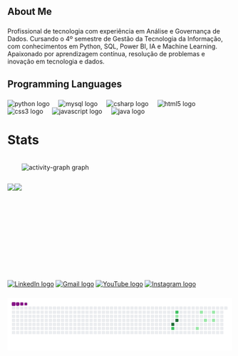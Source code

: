 <h2 align="left">About Me</h2>

###

<p align="left">Profissional de tecnologia com experiência em Análise e Governança de Dados. Cursando o 4º semestre de Gestão da Tecnologia da Informação, com conhecimentos em Python, SQL, Power BI, IA e Machine Learning. Apaixonado por aprendizagem contínua, resolução de problemas e inovação em tecnologia e dados.</p>

###

<h2 align="left">Programming Languages</h2>

###

<div align="left">
  <img src="https://cdn.jsdelivr.net/gh/devicons/devicon/icons/python/python-original.svg" height="40" alt="python logo"  />
  <img width="12" />
  <img src="https://cdn.jsdelivr.net/gh/devicons/devicon/icons/mysql/mysql-original.svg" height="40" alt="mysql logo"  />
  <img width="12" />
  <img src="https://cdn.jsdelivr.net/gh/devicons/devicon/icons/csharp/csharp-original.svg" height="40" alt="csharp logo"  />
  <img width="12" />
  <img src="https://cdn.jsdelivr.net/gh/devicons/devicon/icons/html5/html5-original.svg" height="40" alt="html5 logo"  />
  <img width="12" />
  <img src="https://cdn.jsdelivr.net/gh/devicons/devicon/icons/css3/css3-original.svg" height="40" alt="css3 logo"  />
  <img width="12" />
  <img src="https://cdn.jsdelivr.net/gh/devicons/devicon/icons/javascript/javascript-original.svg" height="40" alt="javascript logo"  />
  <img width="12" />
  <img src="https://cdn.jsdelivr.net/gh/devicons/devicon/icons/java/java-original.svg" height="40" alt="java logo"  />
</div>

<h1 align="left">Stats</h1>

<br clear="both">

<div style="display: flex; align-items: center;">
  
  <img height="150em" src="https://github-readme-stats.vercel.app/api?username=p7gcomes&show_icons=true&theme=codeSTACKr&include_all_commits=true&count_private=true"/>
  <img height="150em" src="https://github-readme-stats.vercel.app/api/top-langs/?username=p7gcomes&layout=compact&langs_count=7&theme=codeSTACKr&timestamp={{timestamp}}"/>
  <img src="https://github-readme-activity-graph.vercel.app/graph?username=p7gcomes&radius=16&theme=elegant&area=true&order=5" height="240" alt="activity-graph graph" />
</div>
  
###

<div align="left">
  
  <a href="https://www.linkedin.com/in/pedrogomesz" target="_blank"><img src="https://raw.githubusercontent.com/maurodesouza/profile-readme-generator/master/src/assets/icons/social/linkedin/default.svg" width="52" height="40" alt="LinkedIn logo" /></a>
  <a href="mailto:pedrosilvagomes3107@gmail.com"><img src="https://raw.githubusercontent.com/maurodesouza/profile-readme-generator/master/src/assets/icons/social/gmail/default.svg" width="52" height="40" alt="Gmail logo" /></a>
  <a href="https://www.youtube.com/@p7gomes_0" target="_blank"><img src="https://raw.githubusercontent.com/maurodesouza/profile-readme-generator/master/src/assets/icons/social/youtube/default.svg" width="52" height="40" alt="YouTube logo" /></a>
  <a href="https://www.instagram.com/ofc.pedrogomes" target="_blank"><img src="https://raw.githubusercontent.com/maurodesouza/profile-readme-generator/master/src/assets/icons/social/instagram/default.svg" width="52" height="40" alt="Instagram logo" /></a>

###
![snake gif](https://github.com/p7gcomes/p7gcomes/blob/output/github-contribution-grid-snake.gif)



  
  

